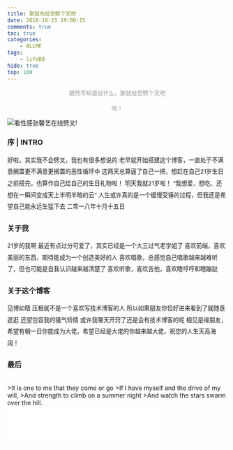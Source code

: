 ```yaml
---
title: 那就先给您劈个叉吧
date: 2018-10-15 19:00:15
comments: true
toc: true
categories:  
    - ALLME
tags: 
    - lifeBB
hide: true
top: 100
---
```



<center>
    <font size=2 color=#999>既然不知道说什么，那就给您劈个叉吧<br/><br/>哈！</font>
</center>


![看性感张馨艺在线劈叉!](/picha.png)

<!-- more -->


### 序 | INTRO

<p style="line-height:2em; font-size: 0.95em">
好啦，其实我不会劈叉，我也有很多想说的
老早就开始搭建这个博客，一直处于不满意搁置更不满意更搁置的恶性循环中
这两天总算逼了自己一把，想赶在自己21岁生日之前搭完，也算作自己给自己的生日礼物啦！
明天我就21岁啦！
“我想爱、想吃、还想在一瞬间变成天上半明半暗的云”
人生或许真的是一个缓慢受锤的过程，但我还是希望自己能永远生猛下去
二零一八年十月十五日
</p>



### 关于我

<p style="line-height:2em; font-size: 0.95em">
21岁的我啊
最近有点过分可爱了，其实已经是一个大三过气老学姐了
喜欢前端，喜欢美丽的东西，期待能成为一个创造美好的人
喜欢唱歌，总感觉自己唱歌越来越难听了，但也可能是自我认识越来越清楚了
喜欢听歌，喜欢吉他，喜欢瞎哼哼和瞎蹦跶
</p>



### 关于这个博客

<p style="line-height:2em; font-size: 0.95em">
见博如晤
压根就不是一个喜欢写技术博客的人
所以如果朋友你恰好进来看到了就随意逛逛
还望包容我的骚气矫情
或许我哪天开窍了还是会有技术博客的呢
相见是缘朋友，希望有朝一日你能成为大佬，希望已经是大佬的你越来越大佬，祝您的人生天高海阔！
</p>

### 最后
<br/>
>It is one to me that they come or go
>If I have myself and the drive of my will,
>And strength to climb on a summer night 
>And watch the stars swarm over the hill.

<div style="width: 350px">
<iframe frameborder="no" border="0" marginwidth="0" marginheight="0" width=100% height=86 src="//music.163.com/outchain/player?type=2&id=1598127&auto=1&height=66"></iframe>
</div>